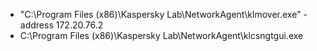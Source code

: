 * "C:\Program Files (x86)\Kaspersky Lab\NetworkAgent\klmover.exe" -address 172.20.76.2
* C:\Program Files (x86)\Kaspersky Lab\NetworkAgent\klcsngtgui.exe
